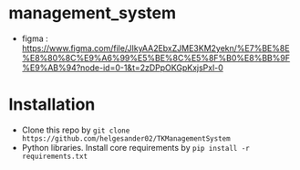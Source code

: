 # management_system

* figma : https://www.figma.com/file/JIkyAA2EbxZJME3KM2yekn/%E7%BE%8E%E8%80%8C%E9%A6%99%E5%BE%8C%E5%8F%B0%E8%BB%9F%E9%AB%94?node-id=0-1&t=2zDPpOKGpKxjsPxl-0

# Installation

* Clone this repo by `git clone https://github.com/helgesander02/TKManagementSystem`
* Python libraries. Install core requirements by `pip install -r requirements.txt`
